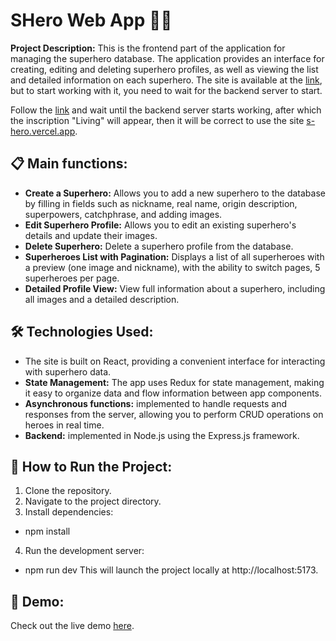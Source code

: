 # SHero Web App 🦸‍♂️
**Project Description:**
This is the frontend part of the application for managing the superhero database. The application provides an interface for creating, editing and deleting superhero profiles, as well as viewing the list and detailed information on each superhero. The site is available at the [link](https://s-hero.vercel.app/), but to start working with it, you need to wait for the backend server to start.

Follow the [link](https://superhero-backend-g2ow.onrender.com) and wait until the backend server starts working, after which the inscription "Living" will appear, then it will be correct to use the site [s-hero.vercel.app](s-hero.vercel.app).

## 📋 Main functions:
- **Create a Superhero:**
Allows you to add a new superhero to the database by filling in fields such as nickname, real name, origin description, superpowers, catchphrase, and adding images.
- **Edit Superhero Profile:**
Allows you to edit an existing superhero's details and update their images.
- **Delete Superhero:**
Delete a superhero profile from the database.
- **Superheroes List with Pagination:**
Displays a list of all superheroes with a preview (one image and nickname), with the ability to switch pages, 5 superheroes per page.
- **Detailed Profile View:**
View full information about a superhero, including all images and a detailed description.

## 🛠️ Technologies Used:
- The site is built on React, providing a convenient interface for interacting with superhero data.
- **State Management:** The app uses Redux for state management, making it easy to organize data and flow information between app components.
- **Asynchronous functions:** implemented to handle requests and responses from the server, allowing you to perform CRUD operations on heroes in real time.
- **Backend:** implemented in Node.js using the Express.js framework.


## 🚀 How to Run the Project:
1. Clone the repository.
2. Navigate to the project directory.
3. Install dependencies:
 - npm install
4. Run the development server:
 - npm run dev
This will launch the project locally at http://localhost:5173.

## 👾 Demo:
Check out the live demo [here](s-hero.vercel.app).
